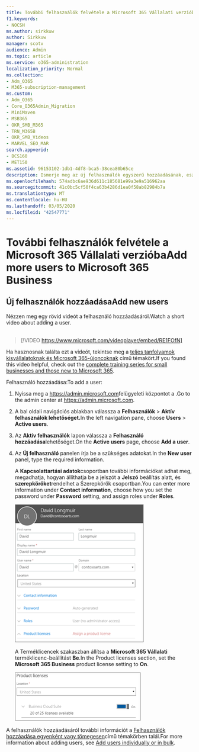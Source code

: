 ```yaml
---
title: További felhasználók felvétele a Microsoft 365 Vállalati verzióba
f1.keywords:
- NOCSH
ms.author: sirkkuw
author: Sirkkuw
manager: scotv
audience: Admin
ms.topic: article
ms.service: o365-administration
localization_priority: Normal
ms.collection:
- Adm_O365
- M365-subscription-management
ms.custom:
- Adm_O365
- Core_O365Admin_Migration
- MiniMaven
- MSB365
- OKR_SMB_M365
- TRN_M365B
- OKR_SMB_Videos
- MARVEL_SEO_MAR
search.appverid:
- BCS160
- MET150
ms.assetid: 96153102-1db1-4df8-bca5-38cea80b65ce
description: Ismerje meg az új felhasználók egyszerű hozzáadásának, eszközeik védelmének és a Microsoft 365 Vállalati verzióban betöltött szerepkörök hozzárendelésének lépéseit.
ms.openlocfilehash: 574adbc6ae936d611c185681e99a3e9a516962aa
ms.sourcegitcommit: 41c0bc5cf50f4ca63b4286d1ea0f58ab82984b7a
ms.translationtype: MT
ms.contentlocale: hu-HU
ms.lasthandoff: 03/05/2020
ms.locfileid: "42547771"
---
```

# <a name="add-more-users-to-microsoft-365-business"></a><span data-ttu-id="1d85f-103">További felhasználók felvétele a Microsoft 365 Vállalati verzióba</span><span class="sxs-lookup"><span data-stu-id="1d85f-103">Add more users to Microsoft 365 Business</span></span>

## <a name="add-new-users"></a><span data-ttu-id="1d85f-104">Új felhasználók hozzáadása</span><span class="sxs-lookup"><span data-stu-id="1d85f-104">Add new users</span></span>

<span data-ttu-id="1d85f-105">Nézzen meg egy rövid videót a felhasználó hozzáadásáról.</span><span class="sxs-lookup"><span data-stu-id="1d85f-105">Watch a short video about adding a user.</span></span> <br><br>

> [!VIDEO https://www.microsoft.com/videoplayer/embed/RE1FOfN] 

<span data-ttu-id="1d85f-106">Ha hasznosnak találta ezt a videót, tekintse meg a [teljes tanfolyamok kisvállalatoknak és Microsoft 365-újoncoknak](https://support.office.com/article/6ab4bbcd-79cf-4000-a0bd-d42ce4d12816) című témakört.</span><span class="sxs-lookup"><span data-stu-id="1d85f-106">If you found this video helpful, check out the [complete training series for small businesses and those new to Microsoft 365](https://support.office.com/article/6ab4bbcd-79cf-4000-a0bd-d42ce4d12816).</span></span>

<span data-ttu-id="1d85f-107">Felhasználó hozzáadása:</span><span class="sxs-lookup"><span data-stu-id="1d85f-107">To add a user:</span></span>

1. <span data-ttu-id="1d85f-108">Nyissa meg a <a href="https://go.microsoft.com/fwlink/p/?linkid=837890" target="_blank">https://admin.microsoft.com</a>felügyeleti központot a .</span><span class="sxs-lookup"><span data-stu-id="1d85f-108">Go to the admin center at <a href="https://go.microsoft.com/fwlink/p/?linkid=837890" target="_blank">https://admin.microsoft.com</a>.</span></span> 
2. <span data-ttu-id="1d85f-109">A bal oldali navigációs ablakban válassza a **Felhasználók** \> **Aktív felhasználók lehetőséget.**</span><span class="sxs-lookup"><span data-stu-id="1d85f-109">In the left navigation pane, choose **Users** \> **Active users**.</span></span>
3. <span data-ttu-id="1d85f-110">Az **Aktív felhasználók** lapon válassza a **Felhasználó hozzáadása**lehetőséget.</span><span class="sxs-lookup"><span data-stu-id="1d85f-110">On the **Active users** page, choose **Add a user**.</span></span>
4. <span data-ttu-id="1d85f-111">Az **Új felhasználó** panelen írja be a szükséges adatokat.</span><span class="sxs-lookup"><span data-stu-id="1d85f-111">In the **New user** panel, type the required information.</span></span> 
  
    <span data-ttu-id="1d85f-112">A **Kapcsolattartási adatok**csoportban további információkat adhat meg, megadhatja, hogyan állíthatja be a jelszót a **Jelszó** beállítás alatt, és **szerepköröket**rendelhet a Szerepkörök csoportban.</span><span class="sxs-lookup"><span data-stu-id="1d85f-112">You can enter more information under **Contact information**, choose how you set the password under **Password** setting, and assign roles under **Roles**.</span></span>
      
    ![Enter user information in the New user card](../media/f04d39ca-48be-4868-8330-8552a4754c8b.png)
      
    <span data-ttu-id="1d85f-114">A Terméklicencek szakaszban állítsa a **Microsoft 365 Vállalati** terméklicenc-beállítást **Be**.</span><span class="sxs-lookup"><span data-stu-id="1d85f-114">In the Product licenses section, set the **Microsoft 365 Business** product license setting to **On**.</span></span>
      
    ![Set the license setting to On position](../media/7404f7f7-93bc-44a3-9ffb-4208b5b17402.png)
  
<span data-ttu-id="1d85f-116">A felhasználók hozzáadásáról további információt a [Felhasználók hozzáadása egyenként vagy tömegesen](https://docs.microsoft.com/office365/admin/add-users/add-users)című témakörben talál.</span><span class="sxs-lookup"><span data-stu-id="1d85f-116">For  more information about adding users, see [Add users individually or in bulk](https://docs.microsoft.com/office365/admin/add-users/add-users).</span></span>
  

